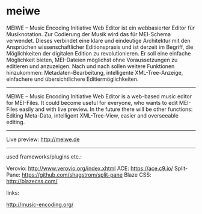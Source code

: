# meiwe

MEIWE – Music Encoding Initiative Web Editor ist ein webbasierter Editor für Musiknotation. Zur Codierung der Musik wird das für MEI-Schema verwendet. Dieses verbindet eine klare und eindeutige Architektur mit den Ansprüchen wissenschaftlicher Editionspraxis und ist derzeit im Begriff, die Möglichkeiten der digitalen Edition zu revolutionieren.
Er soll eine einfache Möglichkeit bieten, MEI-Dateien möglichst ohne Voraussetzungen zu editieren und anzuzeigen. 
Nach und nach sollen weitere Funktionen hinzukommen: Metadaten-Bearbeitung, intelligente XML-Tree-Anzeige, 
einfachere und übersichtlichere Editiermöglichkeiten.


------------------------------------------------

MEIWE – Music Encoding Initiative Web Editor is a web-based music editor for MEI-Files.
It could become useful for everyone, who wants to edit MEI-Files easily and with live preview. 
In the future there will be other functions: Editing Meta-Data, intelligent XML-Tree-View, 
easier and overseeable editing.

-------------------------------------------------

Live preview: http://meiwe.de

-------------------------------------------------

used frameworks/plugins etc.:

Verovio: http://www.verovio.org/index.xhtml
ACE: https://ace.c9.io/
Split-Pane: https://github.com/shagstrom/split-pane
Blaze CSS: http://blazecss.com/

links:

http://music-encoding.org/


